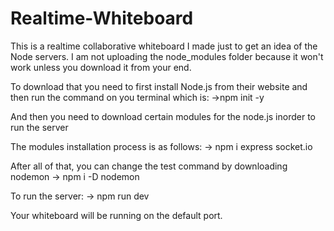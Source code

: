 # Realtime-Whiteboard
This is a realtime collaborative whiteboard I made just to get an idea of the Node servers.
I am not uploading the node_modules folder because it won't work unless you download it from your end.

To download that you need to first install Node.js from their website and then run the command on you terminal which is:
->npm init -y

And then you need to download certain modules for the node.js inorder to run the server

The modules installation process is as follows:
-> npm i express socket.io

After all of that, you can change the test command by downloading nodemon
-> npm i -D nodemon

To run the server:
-> npm run dev

Your whiteboard will be running on the default port.
